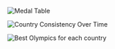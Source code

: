 ![Medal Table](path/to/image1.png)

![Country Consistency Over Time](path/to/image2.png)

![Best Olympics for each country](path/to/image3.png)
